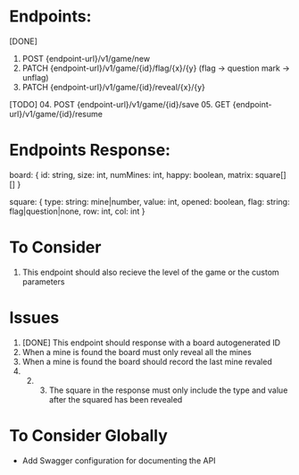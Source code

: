 # Endpoints:

[DONE]
01. POST      {endpoint-url}/v1/game/new
02. PATCH     {endpoint-url}/v1/game/{id}/flag/{x}/{y}  (flag -> question mark -> unflag)
03. PATCH     {endpoint-url}/v1/game/{id}/reveal/{x}/{y}

[TODO]
04. POST      {endpoint-url}/v1/game/{id}/save
05. GET       {endpoint-url}/v1/game/{id}/resume

# Endpoints Response:

board: {
    id: string,
    size: int,
    numMines: int,
    happy: boolean,
    matrix: square[][]
}

square: {
    type: string: mine|number,
    value: int,
    opened: boolean,
    flag: string: flag|question|none,
    row: int,
    col: int
}

# To Consider

01. This endpoint should also recieve the level of the game or the custom parameters

# Issues

01. [DONE] This endpoint should response with a board autogenerated ID
03. When a mine is found the board must only reveal all the mines
03. When a mine is found the board should record the last mine revaled
01. 02. 03. The square in the response must only include the type and value after the squared has been revealed


# To Consider Globally
* Add Swagger configuration for documenting the API
